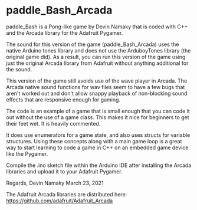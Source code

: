 # paddle_Bash_Arcada
 paddle_Bash is a Pong-like game by Devin Namaky that is coded with C++ and the Arcada library for the Adafruit Pygamer.

The sound for this version of the game (paddle_Bash_Arcada) uses the native Arduino tones library and does not use the ArduboyTones library (the original game did). As a result, you can run this version of the game using just the original Arcada library from Adafruit without anything additional for the sound.

This version of the game still avoids use of the wave player in Arcada. The Arcada native sound functions for wav files seem to have a few bugs that aren't worked out and don't allow snappy playback of non-blocking sound effects that are responsive enough for gaming.

The code is an example of a game that is small enough that you can code it out without the use of a game class. This makes it nice for beginners to get their feet wet. It is heavily commented.

It does use enumerators for a game state, and also uses structs for variable structures. Using these concepts along with a main game loop is a great way to start learning to code a game in C++ on an embedded game device like the Pygamer.

Compile the .ino sketch file within the Arduino IDE after installing the Arcada libraries and upload it to your Adafruit Pygamer. 

Regards,
Devin Namaky
March 23, 2021

The Adafruit Arcada libraries are distributed here: https://github.com/adafruit/Adafruit_Arcada

